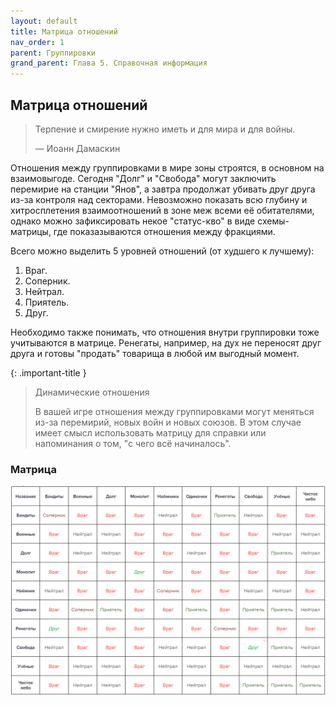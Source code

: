 ```yaml
---
layout: default
title: Матрица отношений
nav_order: 1
parent: Группировки
grand_parent: Глава 5. Справочная информация
---
```


## Матрица отношений

> Терпение и смирение нужно иметь и для мира и для войны.
>
> — Иоанн Дамаскин

Отношения между группировками в мире зоны строятся, в основном на взаимовыгоде. Сегодня "Долг" и "Свобода" могут заключить перемирие на станции "Янов", а завтра продолжат убивать друг друга из-за контроля над секторами. Невозможно показать всю глубину и хитросплетения взаимоотношений в зоне меж всеми её обитателями, однако можно зафиксировать некое "статус-кво" в виде схемы-матрицы, где показазываются отношения между фракциями.

Всего можно выделить 5 уровней отношений (от худшего к лучшему):
1. Враг. 
2. Соперник.
3. Нейтрал.
4. Приятель.
5. Друг.

Необходимо также понимать, что отношения внутри группировки тоже учитываются в матрице. Ренегаты, например, на дух не переносят друг друга и готовы "продать" товарища в любой им выгодный момент. 

{: .important-title }
> Динамические отношения
>
> В вашей игре отношения между группировками могут меняться из-за перемирий, новых войн и новых союзов.
> В этом случае имеет смысл использовать матрицу для справки или напоминания о том, "с чего всё начиналось".

### Матрица


![](../../assets/images/matrix.png)